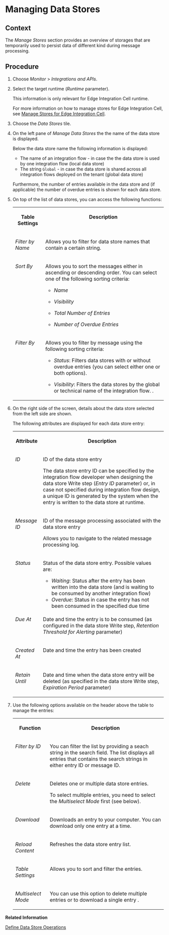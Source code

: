 <!-- loioac39f1d1bd2f427c97b3694e54370bda -->

# Managing Data Stores



## Context

The *Manage Stores* section provides an overview of storages that are temporarily used to persist data of different kind during message processing.



## Procedure

1.  Choose *Monitor* \> *Integrations and APIs*.

2.  Select the target runtime \(*Runtime* parameter\).

    This information is only relevant for Edge Integration Cell runtime.

    For more information on how to manage stores for Edge Integration Cell, see [Manage Stores for Edge Integration Cell](../manage-stores-for-edge-integration-cell-ced47da.md).

3.  Choose the *Data Stores* tile.

4.  On the left pane of *Manage Data Stores* the the name of the data store is displayed.

    Below the data store name the following information is displayed:

    -   The name of an integration flow - in case the the data store is used by one integration flow \(local data store\)
    -   The string `Global` - in case the data store is shared across all integration flows deployed on the tenant \(global data store\)

    Furthermore, the number of entries available in the data store and \(if applicable\) the number of overdue entries is shown for each data store.

5.  On top of the list of data stores, you can access the following functions:


    <table>
    <tr>
    <th valign="top">

    Table Settings
    
    </th>
    <th valign="top">

    Description
    
    </th>
    </tr>
    <tr>
    <td valign="top">
    
    *Filter by Name* 
    
    </td>
    <td valign="top">
    
    Allows you to filter for data store names that contain a certain string.
    
    </td>
    </tr>
    <tr>
    <td valign="top">
    
    *Sort By* 
    
    </td>
    <td valign="top">
    
    Allows you to sort the messages either in ascending or descending order. You can select one of the following sorting criteria:

    -   *Name*

    -   *Visibility*

    -   *Total Number of Entries*

    -   *Number of Overdue Entries*



    
    </td>
    </tr>
    <tr>
    <td valign="top">
    
    *Filter By* 
    
    </td>
    <td valign="top">
    
    Allows you to filter by message using the following sorting criteria:

    -   *Status*: Filters data stores with or without overdue entries \(you can select either one or both options\).

    -   *Visibility*: Filters the data stores by the global or technical name of the integration flow. .


    
    </td>
    </tr>
    </table>
    
6.  On the right side of the screen, details about the data store selected from the left side are shown.

    The following attributes are displayed for each data store entry:


    <table>
    <tr>
    <th valign="top">

    Attribute
    
    </th>
    <th valign="top">

    Description
    
    </th>
    </tr>
    <tr>
    <td valign="top">
    
    *ID*
    
    </td>
    <td valign="top">
    
    ID of the data store entry

    The data store entry ID can be specified by the integration flow developer when designing the data store Write step \(*Entry ID* parameter\) or, in case not specified during integration flow design, a unique ID is generated by the system when the entry is written to the data store at runtime.
    
    </td>
    </tr>
    <tr>
    <td valign="top">
    
    *Message ID* 
    
    </td>
    <td valign="top">
    
    ID of the message processing associated with the data store entry

    Allows you to navigate to the related message processing log.
    
    </td>
    </tr>
    <tr>
    <td valign="top">
    
    *Status* 
    
    </td>
    <td valign="top">
    
    Status of the data store entry. Possible values are:

    -   *Waiting*: Status after the entry has been written into the data store \(and is waiting to be consumed by another integration flow\)
    -   *Overdue*: Status in case the entry has not been consumed in the specified due time


    
    </td>
    </tr>
    <tr>
    <td valign="top">
    
    *Due At* 
    
    </td>
    <td valign="top">
    
    Date and time the entry is to be consumed \(as configured in the data store Write step, *Retention Threshold for Alerting* parameter\)
    
    </td>
    </tr>
    <tr>
    <td valign="top">
    
    *Created At* 
    
    </td>
    <td valign="top">
    
    Date and time the entry has been created
    
    </td>
    </tr>
    <tr>
    <td valign="top">
    
    *Retain Until* 
    
    </td>
    <td valign="top">
    
    Date and time when the data store entry will be deleted \(as specified in the data store Write step, *Expiration Period* parameter\)
    
    </td>
    </tr>
    </table>
    
7.  Use the following options available on the header above the table to manage the entries:


    <table>
    <tr>
    <th valign="top">

    Function
    
    </th>
    <th valign="top">

    Description
    
    </th>
    </tr>
    <tr>
    <td valign="top">
    
    *Filter by ID*
    
    </td>
    <td valign="top">
    
    You can filter the list by providing a seach string in the search field. The list displays all entries that contains the search strings in either entry ID or message ID.
    
    </td>
    </tr>
    <tr>
    <td valign="top">
    
    *Delete* 
    
    </td>
    <td valign="top">
    
    Deletes one or multiple data store entries.

    To select multiple entries, you need to select the *Multiselect Mode* first \(see below\).
    
    </td>
    </tr>
    <tr>
    <td valign="top">
    
    *Download* 
    
    </td>
    <td valign="top">
    
    Downloads an entry to your computer. You can download only one entry at a time.
    
    </td>
    </tr>
    <tr>
    <td valign="top">
    
    *Reload Content* 
    
    </td>
    <td valign="top">
    
    Refreshes the data store entry list.
    
    </td>
    </tr>
    <tr>
    <td valign="top">
    
    *Table Settings* 
    
    </td>
    <td valign="top">
    
    Allows you to sort and filter the entries.
    
    </td>
    </tr>
    <tr>
    <td valign="top">
    
    *Multiselect Mode* 
    
    </td>
    <td valign="top">
    
    You can use this option to delete multiple entries or to download a single entry .
    
    </td>
    </tr>
    </table>
    

**Related Information**  


[Define Data Store Operations](define-data-store-operations-79f63a4.md "You can use the data store to temporarily store messages.")

